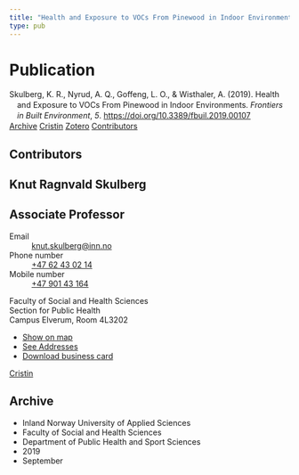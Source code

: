 ```yaml
---
title: "Health and Exposure to VOCs From Pinewood in Indoor Environments"
type: pub
---
```

<h1>Publication</h1>
<article id="csl-bib-container-6CEZWGHR" class="csl-bib-container">
  <div class="csl-bib-body" style="line-height: 1.35; padding-left: 1em; text-indent:-1em;">
  <div class="csl-entry">Skulberg, K. R., Nyrud, A. Q., Goffeng, L. O., &amp; Wisthaler, A. (2019). Health and Exposure to VOCs From Pinewood in Indoor Environments. <i>Frontiers in Built Environment</i>, <i>5</i>. <a href="https://doi.org/10.3389/fbuil.2019.00107">https://doi.org/10.3389/fbuil.2019.00107</a></div>
</div>
  <div class="csl-bib-buttons">
    <a href="#taxonomy-article-6CEZWGHR" class="csl-bib-button">Archive</a>
    <a href="https://app.cristin.no/results/show.jsf?id=1728646" alt="Cristin URL" class="csl-bib-button">Cristin</a>
    <a href="http://zotero.org/groups/5022929/items/6CEZWGHR" alt="Zotero URL" class="csl-bib-button">Zotero</a>
    <a href="#contributors-article-6CEZWGHR" class="csl-bib-button">Contributors</a>
  </div>
  <div id="csl-bib-meta-container-6CEZWGHR"></div>
</article>
<div id="csl-bib-meta-6CEZWGHR" class="csl-bib-meta">
  <article id="contributors-article-6CEZWGHR" class="contributors-article">
    <h1>Contributors</h1>
    <div class="personas">
<div class="vrtx-hinn-person-card">
<div class="photo">
<i class="lar la-user-circle missing-person"></i>
</div>
<div class="info">
<hgroup><h1>Knut Ragnvald Skulberg</h1>
<h2>Associate Professor</h2>
</hgroup><dl>
<dt>Email</dt>
<dd>
<a href="mailto:knut.skulberg@inn.no">knut.skulberg@inn.no</a>
</dd>
<dt>Phone number</dt>
<dd><a href="tel:+4762430214">
+47 62 43 02 14
</a></dd>
<dt>Mobile number</dt>
<dd><a href="tel:+4790143164">
+47 901 43 164
</a></dd>
</dl>
<p>
Faculty of Social and Health Sciences<br>
Section for Public Health<br>
Campus Elverum,
Room 4L3202
</p>
<ul class="vrtx-hinn-links">
<li><a href="https://www.google.com/maps?q=60.88177,11.53669">Show on map</a></li>
<li><a href="https://www.inn.no/english/find-an-employee/knut-skulberg.html#vrtx-hinn-addresses">See Addresses</a></li>
<li><a href="https://www.inn.no/english/find-an-employee/knut-skulberg.html?vrtx=vcf">Download business card</a></li>
</ul>
</div>
</div>
<a href="https://app.cristin.no/persons/show.jsf?id=9616" alt="Cristin URL" class="personas-cristin">Cristin</a>
</div>
  </article>
  <article id="taxonomy-article-6CEZWGHR" class="taxonomy-article">
    <h1>Archive</h1>
    <ul>
      <li>Inland Norway University of Applied Sciences</li>
      <li>Faculty of Social and Health Sciences</li>
      <li>Department of Public Health and Sport Sciences</li>
      <li>2019</li>
      <li>September</li>
    </ul>
  </article>
</div>

